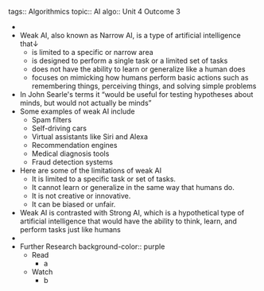 tags:: Algorithmics
topic:: AI
algo:: Unit 4 Outcome 3

-
- Weak AI, also known as Narrow AI, is a type of artificial intelligence that↓
	- is limited to a specific or narrow area
	- is designed to perform a single task or a limited set of tasks
	- does not have the ability to learn or generalize like a human does
	- focuses on mimicking how humans perform basic actions such as remembering things, perceiving things, and solving simple problems
- In John Searle's terms it “would be useful for testing hypotheses about minds, but would not actually be minds”
- Some examples of weak AI include
	- Spam filters
	- Self-driving cars
	- Virtual assistants like Siri and Alexa
	- Recommendation engines
	- Medical diagnosis tools
	- Fraud detection systems
- Here are some of the limitations of weak AI
	- It is limited to a specific task or set of tasks.
	- It cannot learn or generalize in the same way that humans do.
	- It is not creative or innovative.
	- It can be biased or unfair.
- Weak AI is contrasted with Strong AI, which is a hypothetical type of artificial intelligence that would have the ability to think, learn, and perform tasks just like humans
-
- Further Research
  background-color:: purple
	- Read
		- a
	- Watch
		- b